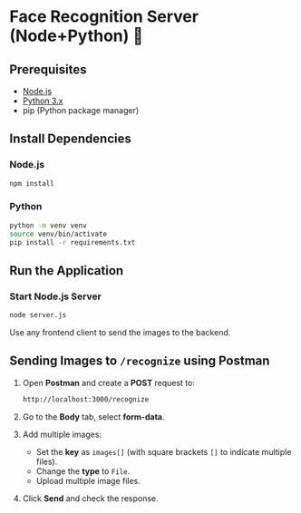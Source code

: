 # Face Recognition Server (Node+Python) 🐶

## Prerequisites

- [Node.js](https://nodejs.org/)
- [Python 3.x](https://www.python.org/downloads/)
- pip (Python package manager)

## Install Dependencies

### Node.js

```bash
npm install
```

### Python

```bash
python -m venv venv
source venv/bin/activate
pip install -r requirements.txt
```

## Run the Application

### Start Node.js Server

```bash
node server.js
```

Use any frontend client to send the images to the backend.

## Sending Images to `/recognize` using Postman

1. Open **Postman** and create a **POST** request to:

   ```txt
   http://localhost:3000/recognize
   ```

2. Go to the **Body** tab, select **form-data**.

3. Add multiple images:
   - Set the **key** as `images[]` (with square brackets `[]` to indicate multiple files).
   - Change the **type** to `File`.
   - Upload multiple image files.

4. Click **Send** and check the response.
